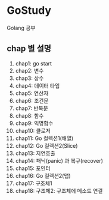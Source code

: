 # GoStudy
Golang 공부

## chap 별 설명
1. chap1: go start
2. chap2: 변수
3. chap3: 상수
4. chap4: 데이터 타입
5. chap5: 연산자
6. chap6: 조건문
7. chap7: 반복문
8. chap8: 함수
9. chap9: 익명함수
10. chap10: 클로저
11. chap11: Go 컬렉션1(배열)
12. chap12: Go 컬렉션2(Slice)
13. chap13: 지연호출
14. chap14: 패닉(panic) 과 복구(recover)
15. chap15: 포인터
16. chap16: Go 컬렉션2(맵)
17. chap17: 구조체1
18. chap18: 구조체2: 구조체에 메소드 연결